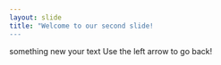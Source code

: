 ```yaml
---
layout: slide
title: "Welcome to our second slide!
---
```

something new
your text
Use the left arrow to go back!
